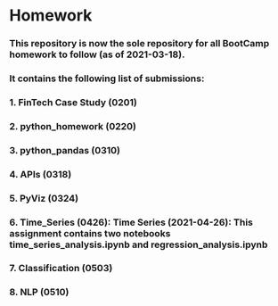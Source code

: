 # Homework
### This repository is now the sole repository for all BootCamp homework to follow (as of 2021-03-18).
### It contains the following list of submissions:
### 1. FinTech Case Study (0201)
### 2. python_homework (0220)
### 3. python_pandas (0310)
### 4. APIs (0318)
### 5. PyViz (0324) 
### 6. Time_Series (0426): Time Series (2021-04-26): This assignment contains two notebooks time_series_analysis.ipynb and regression_analysis.ipynb
### 7. Classification (0503)
### 8. NLP (0510)
